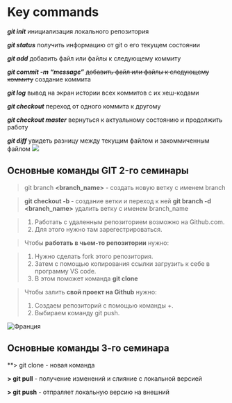 # Key commands

***git init*** инициализация локального репозитория

*__git status__* получить информацию от git о его текущем состоянии

_**git add**_ добавить файл или файлы к следующему коммиту

***git commit -m “message”*** ~~добавить файл или файлы к следующему коммиту~~ создание коммита 

_**git log**_ вывод на экран истории всех коммитов с их хеш-кодами

***git checkout*** переход от одного коммита к другому

*__git checkout master__* вернуться к актуальному состоянию и продолжить работу

***git diff*** увидеть разницу между текущим файлом и закоммиченным файлом
![](https://img.kanal-o.ru/img/2020-06-08/fmt_81_24_shutterstock_360113384.jpg)

## Основные команды GIT 2-го семинары

> git branch **<branch_name>** - создать новую ветку с именем branch

> **git checkout -b <branch name>** - создание ветки и переход к ней 
> **git branch -d <branch_name>** удалить ветку с именем branch_name

> 1. Работать с удаленным репозиторием возможно на Github.com.
> 2. Для этого нужно там зарегестрироваться.



> Чтобы **работать в чьем-то репозитории** нужно:

> 1. Нужно сделать fork этого репозитория.
> 2. Затем с помощью копирования ссылки загрузить к себе в программу VS code.
> 3. В этом поможет команда **git clone**






> Чтобы залить **свой проект на Github** нужно:
> 1. Создаем репозиторий с помощью команды +.
> 2. Выбираем команду git push.

![Франция](https://media.istockphoto.com/id/1248448159/photo/villefranche-sur-mer-village-in-france.jpg?s=612x612&w=0&k=20&c=sGQxaH_1v9lgHy9Cq5RMAx3WPPyI1sL84paxr0f3UoI=)

## Основные команды 3-го семинара

**> git clone - новая команда

**> git pull** - получение изменений и слияние с локальной версией

**> git push** - отпраляет локальную версию на внешний